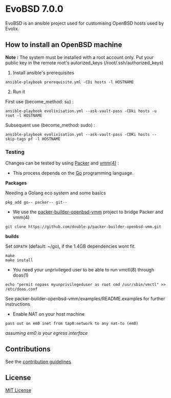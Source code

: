 # EvoBSD 7.0.0

EvoBSD is an ansible project used for customising OpenBSD hosts
used by Evolix.

## How to install an OpenBSD machine

**Note :** The system must be installed with a root account only.
Put your public key in the remote root's autorized_keys
(/root/.ssh/authorized_keys)

1.  Install ansible's prerequisites

```
ansible-playbook prerequisite.yml -CDi hosts -l HOSTNAME
```

2.  Run it

First use (become_method: su) :

```
ansible-playbook evolixisation.yml --ask-vault-pass -CDki hosts -u root -l HOSTNAME
```

Subsequent use (become_method: sudo) :

```
ansible-playbook evolixisation.yml --ask-vault-pass -CDKi hosts --skip-tags pf -l HOSTNAME
```

### Testing

Changes can be tested by using [Packer](https://www.packer.io/) and
[vmm(4)](https://man.openbsd.org/vmm.4) :

*   This process depends on the [Go](https://golang.org/) programming language.

**Packages**

Needing a Golang eco system and some basics

````
pkg_add go-- packer-- git--
````

*   We use the [packer-builder-openbsd-vmm](https://github.com/double-p/packer-builder-openbsd-vmm) project to bridge Packer and vmm(4)

````
git clone https://github.com/double-p/packer-builder-openbsd-vmm.git
````

**builds**

Set ````GOPATH```` (default: ~/go), if the 1.4GB dependencies wont fit.

````
make
make install
````

*   You need your unprivileged user to be able to run vmctl(8) through doas(1)

```
echo "permit nopass myunprivilegeduser as root cmd /usr/sbin/vmctl" >> /etc/doas.conf
```

See packer-builder-openbsd-vmm/examples/README.examples for further instructions

*   Enable NAT on your host machine

```
pass out on em0 inet from tap0:network to any nat-to (em0)
```
*assuming em0 is your egress interface*

## Contributions
See the [contribution guidelines](CONTRIBUTING.md)

## License

[MIT License](LICENSE)

